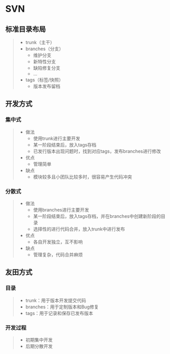 # SVN

## 标准目录布局
>- trunk（主干）
>- branches（分支）
>   - 维护分支
>   - 新特性分支
>   - 缺陷修复分支
>   - ...
>- tags（标签/快照）
>   - 版本发布留档

## 开发方式

### 集中式
>- 做法
>   - 使用trunk进行主要开发
>   - 某一阶段结束后，放入tags存档
>   - 已发行版本出现问题时，找到对应tags，发布branches进行修改
>- 优点
>   - 管理简单
>- 缺点
>   - 模块较多且小团队比较多时，很容易产生代码冲突

### 分散式
>- 做法
>   - 使用branches进行主要开发
>   - 某一阶段结束后，放入tags存档，并在branches中创建新阶段的目录
>   - 选择性的进行代码合并，放入trunk中进行发布
>- 优点
>   - 各自开发独立，互不影响
>- 缺点
>   - 管理复杂，代码合并麻烦

## 友田方式

### 目录
>- trunk：用于版本开发提交代码
>- branches：用于定制版本和Bug修复
>- tags：用于记录和保存已发布版本

### 开发过程
>- 初期集中开发
>- 后期分散开发